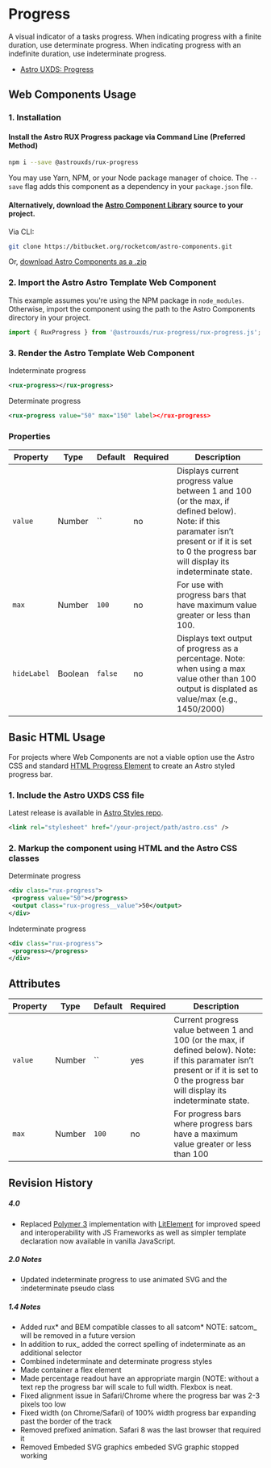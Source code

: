 # Progress

A visual indicator of a tasks progress. When indicating progress with a finite duration, use determinate progress. When indicating progress with an indefinite duration, use indeterminate progress.

- [Astro UXDS: Progress](https://astrouxds.com/ui-components/progress)

## Web Components Usage

### 1. Installation

#### Install the Astro RUX Progress package via Command Line (Preferred Method)

```sh
npm i --save @astrouxds/rux-progress
```

You may use Yarn, NPM, or your Node package manager of choice. The `--save` flag adds this component as a dependency in your `package.json` file.

#### **Alternatively**, download the [Astro Component Library](https://bitbucket.org/rocketcom/astro-components/src/master/) source to your project.

Via CLI:

```sh
git clone https://bitbucket.org/rocketcom/astro-components.git
```

Or, [download Astro Components as a .zip](https://bitbucket.org/rocketcom/astro-components/get/master.zip)

### 2. Import the Astro Astro Template Web Component

This example assumes you're using the NPM package in `node_modules`. Otherwise, import the component using the path to the Astro Components directory in your project.

```javascript
import { RuxProgress } from '@astrouxds/rux-progress/rux-progress.js';
```

### 3. Render the Astro Template Web Component

Indeterminate progress

```xml
<rux-progress></rux-progress>
```

Determinate progress

```xml
<rux-progress value="50" max="150" label></rux-progress>
```

### Properties

| Property    | Type    | Default                                                                                                                                                                                                       | Required | Description                                                                                                                                      |
| ----------- | ------- | ------------------------------------------------------------------------------------------------------------------------------------------------------------------------------------------------------------- | -------- | ------------------------------------------------------------------------------------------------------------------------------------------------ |
| `value`     | Number  | `` | no | Displays current progress value between 1 and 100 (or the max, if defined below). Note: if this paramater isn’t present or if it is set to 0 the progress bar will display its indeterminate state. |
| `max`       | Number  | `100`                                                                                                                                                                                                         | no       | For use with progress bars that have maximum value greater or less than 100.                                                                     |
| `hideLabel` | Boolean | `false`                                                                                                                                                                                                       | no       | Displays text output of progress as a percentage. Note: when using a max value other than 100 output is displated as value/max (e.g., 1450/2000) |

## Basic HTML Usage

For projects where Web Components are not a viable option use the Astro CSS and standard [HTML Progress Element](https://developer.mozilla.org/en-US/docs/Web/HTML/Element/progress) to create an Astro styled progress bar.

### 1. Include the Astro UXDS CSS file

Latest release is available in [Astro Styles repo](https://bitbucket.org/rocketcom/astro-styles/src/master/).

```xml
<link rel="stylesheet" href="/your-project/path/astro.css" />
```

### 2. Markup the component using HTML and the Astro CSS classes

Determinate progress

```xml
<div class="rux-progress">
 <progress value="50"></progress>
 <output class="rux-progress__value">50</output>
</div>
```

Indeterminate progress

```xml
<div class="rux-progress">
 <progress></progress>
</div>
```

## Attributes

| Property | Type   | Default                                                                                                                                                                                               | Required | Description                                                                         |
| -------- | ------ | ----------------------------------------------------------------------------------------------------------------------------------------------------------------------------------------------------- | -------- | ----------------------------------------------------------------------------------- |
| `value`  | Number | `` | yes | Current progress value between 1 and 100 (or the max, if defined below). Note: if this paramater isn’t present or if it is set to 0 the progress bar will display its indeterminate state. |
| `max`    | Number | `100`                                                                                                                                                                                                 | no       | For progress bars where progress bars have a maximum value greater or less than 100 |

## Revision History

##### **4.0**

- Replaced [Polymer 3](https://www.polymer-project.org) implementation with [LitElement](https://lit-element.polymer-project.org/) for improved speed and interoperability with JS Frameworks as well as simpler template declaration now available in vanilla JavaScript.

##### 2.0 Notes

- Updated indeterminate progress to use animated SVG and the :indeterminate pseudo class

##### 1.4 Notes

- Added rux* and BEM compatible classes to all satcom* NOTE: satcom\_ will be removed in a future version
- In addition to rux\_ added the correct spelling of indeterminate as an additional selector
- Combined indeterminate and determinate progress styles
- Made container a flex element
- Made percentage readout have an appropriate margin (NOTE: without a text rep the progress bar will scale to full width. Flexbox is neat.
- Fixed alignment issue in Safari/Chrome where the progress bar was 2-3 pixels too low
- Fixed width (on Chrome/Safari) of 100% width progress bar expanding past the border of the track
- Removed prefixed animation. Safari 8 was the last browser that required it
- Removed Embeded SVG graphics embeded SVG graphic stopped working
